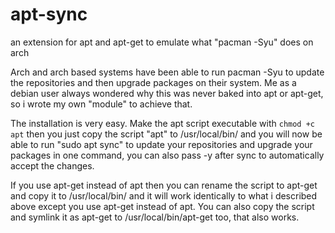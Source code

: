 # apt-sync
an extension for apt and apt-get to emulate what "pacman -Syu" does on arch

Arch and arch based systems have been able to run pacman -Syu to update the repositories and then upgrade packages on their system.
Me as a debian user always wondered why this was never baked into apt or apt-get, so i wrote my own "module" to achieve that.

The installation is very easy. Make the apt script executable with ```chmod +c apt``` then you just copy the script "apt" to /usr/local/bin/ and you will now be able to run "sudo apt sync" to update your repositories and upgrade your packages in one command, you can also pass -y after sync to automatically accept the changes.

If you use apt-get instead of apt then you can rename the script to apt-get and copy it to /usr/local/bin/ and it will work identically to what i described above except you use apt-get instead of apt.
You can also copy the script and symlink it as apt-get to /usr/local/bin/apt-get too, that also works.
